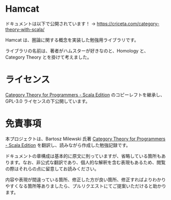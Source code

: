 # Hamcat

ドキュメントは以下で公開されています！ → https://criceta.com/category-theory-with-scala/

Hamcat は、圏論に関する概念を実装した勉強用ライブラリです。

ライブラリの名前は、著者がハムスターが好きなのと、Homology と、Category Theory とを掛けて考えました。

# ライセンス

[Category Theory for Programmers - Scala Edition](https://github.com/hmemcpy/milewski-ctfp-pdf) のコピーレフトを継承し、GPL-3.0 ライセンスの下公開しています。

# 免責事項

本プロジェクトは、Bartosz Milewski 氏著 [Category Theory for Programmers - Scala Edition](https://github.com/hmemcpy/milewski-ctfp-pdf) を翻訳し、読みながら作成した勉強記録です。

ドキュメントの章構成は基本的に原文に則っていますが、省略している箇所もあります。なお、非公式な翻訳であり、個人的な解釈を含む表現もあるため、閲覧の際はそれらの点に留意してお読みください。

内容や表現が間違っている箇所、修正した方が良い箇所、修正すればよりわかりやすくなる箇所等ありましたら、プルリクエストにてご提案いただけると助かります。
